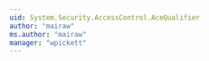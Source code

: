 ```yaml
---
uid: System.Security.AccessControl.AceQualifier
author: "mairaw"
ms.author: "mairaw"
manager: "wpickett"
---
```


